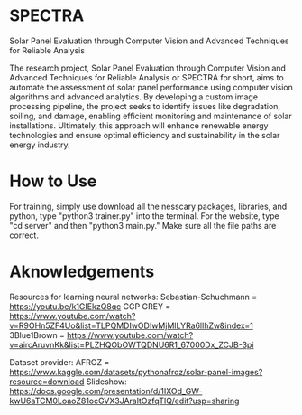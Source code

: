 # SPECTRA

Solar Panel Evaluation through Computer Vision and Advanced Techniques for Reliable Analysis

The research project, Solar Panel Evaluation through Computer Vision and Advanced Techniques for Reliable Analysis or SPECTRA for short, aims to automate the assessment of solar panel performance using computer vision algorithms and advanced analytics. By developing a custom image processing pipeline, the project seeks to identify issues like degradation, soiling, and damage, enabling efficient monitoring and maintenance of solar installations. Ultimately, this approach will enhance renewable energy technologies and ensure optimal efficiency and sustainability in the solar energy industry.

# How to Use

For training, simply use download all the nesscary packages, libraries, and python, type "python3 trainer.py" into the terminal.
For the website, type "cd server" and then "python3 main.py." Make sure all the file paths are correct.

# Aknowledgements

Resources for learning neural networks:
Sebastian-Schuchmann = <https://youtu.be/k1GIEkzQ8qc>
CGP GREY = <https://www.youtube.com/watch?v=R9OHn5ZF4Uo&list=TLPQMDIwODIwMjMlLYRa6llhZw&index=1>
3Blue1Brown = <https://www.youtube.com/watch?v=aircAruvnKk&list=PLZHQObOWTQDNU6R1_67000Dx_ZCJB-3pi>

Dataset provider: AFROZ = <https://www.kaggle.com/datasets/pythonafroz/solar-panel-images?resource=download>
Slideshow: <https://docs.google.com/presentation/d/1IXOd_GW-kwU6aTCM0LoaoZ81ocGVX3JAraltOzfqTIQ/edit?usp=sharing>
